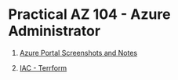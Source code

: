 # Practical AZ 104 - Azure Administrator 

1) [Azure Portal Screenshots and Notes](https://github.com/Anand-1912/AZ104/tree/main/src/Portal)

2) [IAC - Terrform](https://github.com/Anand-1912/AZ104/tree/main/src/IAC)
